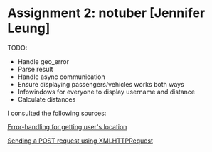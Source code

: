 # Assignment 2: notuber [Jennifer Leung]

TODO:
* Handle geo_error
* Parse result
* Handle async communication
* Ensure displaying passengers/vehicles works both ways
* Infowindows for everyone to display username and distance
* Calculate distances


I consulted the following sources:

[Error-handling for getting user's location](https://www.w3schools.com/html/html5_geolocation.asp)

[Sending a POST request using XMLHTTPRequest](https://stackoverflow.com/questions/9713058/send-post-data-using-xmlhttprequest)

